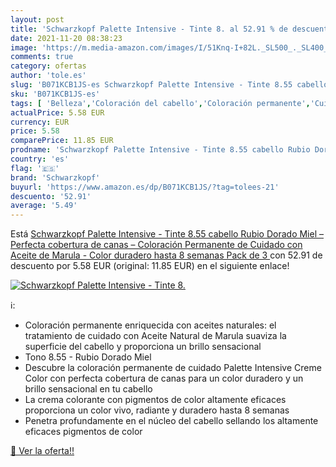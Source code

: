 ```yaml
---
layout: post
title: 'Schwarzkopf Palette Intensive - Tinte 8. al 52.91 % de descuento'
date: 2021-11-20 08:38:23
image: 'https://m.media-amazon.com/images/I/51Knq-I+82L._SL500_._SL400_.jpg'
comments: true
category: ofertas
author: 'tole.es'
slug: 'B071KCB1JS-es Schwarzkopf Palette Intensive - Tinte 8.55 cabello Rubio...'
sku: 'B071KCB1JS-es'
tags: [ 'Belleza','Coloración del cabello','Coloración permanente','Cuidado del cabello','schwarzkopf', ]
actualPrice: 5.58 EUR
currency: EUR
price: 5.58
comparePrice: 11.85 EUR
prodname: 'Schwarzkopf Palette Intensive - Tinte 8.55 cabello Rubio Dorado Miel – Perfecta cobertura de canas – Coloración Permanente de Cuidado con Aceite de Marula - Color duradero hasta 8 semanas  Pack de 3 '
country: 'es'
flag: '🇪🇸'
brand: 'Schwarzkopf'
buyurl: 'https://www.amazon.es/dp/B071KCB1JS/?tag=tolees-21'
descuento: '52.91'
average: '5.49'
---
```


Está [Schwarzkopf Palette Intensive - Tinte 8.55 cabello Rubio Dorado Miel – Perfecta cobertura de canas – Coloración Permanente de Cuidado con Aceite de Marula - Color duradero hasta 8 semanas  Pack de 3 ](https://www.amazon.es/dp/B071KCB1JS/?tag=tolees-21) con 52.91 de descuento por 5.58 EUR (original: 11.85 EUR) en el siguiente enlace!

[![Schwarzkopf Palette Intensive - Tinte 8.](https://m.media-amazon.com/images/I/51Knq-I+82L._SL500_._SL400_.jpg)](https://www.amazon.es/dp/B071KCB1JS/?tag=tolees-21)

ℹ️:

- Coloración permanente enriquecida con aceites naturales: el tratamiento de cuidado con Aceite Natural de Marula suaviza la superficie del cabello y proporciona un brillo sensacional
- Tono 8.55 - Rubio Dorado Miel
- Descubre la coloración permanente de cuidado Palette Intensive Creme Color con perfecta cobertura de canas para un color duradero y un brillo sensacional en tu cabello
- La crema colorante con pigmentos de color altamente eficaces proporciona un color vivo, radiante y duradero hasta 8 semanas
- Penetra profundamente en el núcleo del cabello sellando los altamente eficaces pigmentos de color

[🛒 Ver la oferta!!](https://www.amazon.es/dp/B071KCB1JS/?tag=tolees-21)
